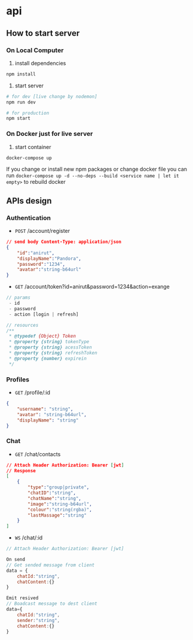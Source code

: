 # api

## How to start server

### On Local Computer

1. install dependencies

```bash
npm install
```

1. start server

```bash
# for dev [live change by nodemon]
npm run dev

# for production
npm start
```

### On Docker just for live server

1. start container

```bash
docker-compose up
```

If you change or install new npm packages or change docker file you can run `docker-compose up -d --no-deps --build <service name | let it empty>` to rebuild docker



## APIs design

### Authentication

- `POST` /account/register

```JSON
// send body Content-Type: application/json
{
    "id":"anirut",
    "displayName":"Pandora",
    "password":"1234",
    "avatar":"string-b64url"
}
```

- `GET` /account/token?id=anirut&password=1234&action=exange

```javascript
// params
 - id
 - password
 - action [login | refresh]

// resources
/**
 * @typedef {Object} Token
 * @property {string} tokenType
 * @property {string} acessToken
 * @property {string} refreshToken
 * @property {number} expirein
 */

```

### Profiles

- `GET` /profile/:id

```JSON
{
    "username": "string",
    "avatar": "string-b64url",
    "displayName": "string"
}
```

### Chat

- `GET` /chat/contacts

```JSON
// Attach Header Authorization: Bearer [jwt]
// Response
[
    {
        "type":"group|private",
        "chatID":"string",
        "chatName":"string",
        "image":"string-b64url",
        "colour":"string(rgba)",
        "lastMassage":"string"
    }
]
```

- `WS` /chat/:id

```Javascript
// Attach Header Authorization: Bearer [jwt]

On send
// Get sended message from client
data = {
    chatId:"string",
    chatContent:{}
}

Emit resived
// Boadcast message to dest client
data={
    chatId:"string",
    sender:"string",
    chatContent:{}
}
```


